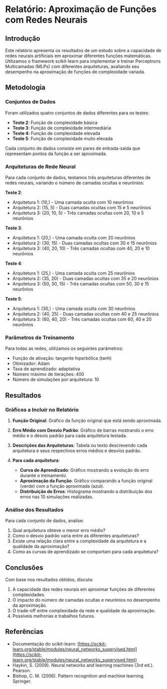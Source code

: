 # Relatório: Aproximação de Funções com Redes Neurais

## Introdução

Este relatório apresenta os resultados de um estudo sobre a capacidade de redes neurais artificiais em aproximar diferentes funções matemáticas. Utilizamos o framework scikit-learn para implementar e treinar Perceptrons Multicamadas (MLPs) com diferentes arquiteturas, avaliando seu desempenho na aproximação de funções de complexidade variada.

## Metodologia

### Conjuntos de Dados

Foram utilizados quatro conjuntos de dados diferentes para os testes:

- **Teste 2**: Função de complexidade básica
- **Teste 3**: Função de complexidade intermediária
- **Teste 4**: Função de complexidade elevada
- **Teste 5**: Função de complexidade muito elevada

Cada conjunto de dados consiste em pares de entrada-saída que representam pontos da função a ser aproximada.

### Arquiteturas de Rede Neural

Para cada conjunto de dados, testamos três arquiteturas diferentes de redes neurais, variando o número de camadas ocultas e neurônios:

**Teste 2**:
- Arquitetura 1: (10,) - Uma camada oculta com 10 neurônios
- Arquitetura 2: (15, 5) - Duas camadas ocultas com 15 e 5 neurônios
- Arquitetura 3: (20, 10, 5) - Três camadas ocultas com 20, 10 e 5 neurônios

**Teste 3**:
- Arquitetura 1: (20,) - Uma camada oculta com 20 neurônios
- Arquitetura 2: (30, 15) - Duas camadas ocultas com 30 e 15 neurônios
- Arquitetura 3: (40, 20, 10) - Três camadas ocultas com 40, 20 e 10 neurônios

**Teste 4**:
- Arquitetura 1: (25,) - Uma camada oculta com 25 neurônios
- Arquitetura 2: (35, 20) - Duas camadas ocultas com 35 e 20 neurônios
- Arquitetura 3: (50, 30, 15) - Três camadas ocultas com 50, 30 e 15 neurônios

**Teste 5**:
- Arquitetura 1: (30,) - Uma camada oculta com 30 neurônios
- Arquitetura 2: (40, 25) - Duas camadas ocultas com 40 e 25 neurônios
- Arquitetura 3: (60, 40, 20) - Três camadas ocultas com 60, 40 e 20 neurônios

### Parâmetros de Treinamento

Para todas as redes, utilizamos os seguintes parâmetros:
- Função de ativação: tangente hiperbólica (tanh)
- Otimizador: Adam
- Taxa de aprendizado: adaptativa
- Número máximo de iterações: 400
- Número de simulações por arquitetura: 10

## Resultados

### Gráficos a Incluir no Relatório


1. **Função Original**: Gráfico da função original que está sendo aproximada.

2. **Erro Médio com Desvio Padrão**: Gráfico de barras mostrando o erro médio e o desvio padrão para cada arquitetura testada.

3. **Descrições das Arquiteturas**: Tabela ou texto descrevendo cada arquitetura e seus respectivos erros médios e desvios padrão.

4. **Para cada arquitetura**:
   - **Curva de Aprendizado**: Gráfico mostrando a evolução do erro durante o treinamento.
   - **Aproximação da Função**: Gráfico comparando a função original (verde) com a função aproximada (azul).
   - **Distribuição de Erros**: Histograma mostrando a distribuição dos erros nas 10 simulações realizadas.

### Análise dos Resultados

Para cada conjunto de dados, analise:

1. Qual arquitetura obteve o menor erro médio?
2. Como o desvio padrão varia entre as diferentes arquiteturas?
3. Existe uma relação clara entre a complexidade da arquitetura e a qualidade da aproximação?
4. Como as curvas de aprendizado se comportam para cada arquitetura?

## Conclusões

Com base nos resultados obtidos, discuta:

1. A capacidade das redes neurais em aproximar funções de diferentes complexidades.
2. O impacto do número de camadas ocultas e neurônios no desempenho da aproximação.
3. O trade-off entre complexidade da rede e qualidade da aproximação.
4. Possíveis melhorias e trabalhos futuros.

## Referências

- Documentação do scikit-learn: [https://scikit-learn.org/stable/modules/neural_networks_supervised.html](https://scikit-learn.org/stable/modules/neural_networks_supervised.html)
- Haykin, S. (2009). Neural networks and learning machines (3rd ed.). Pearson.
- Bishop, C. M. (2006). Pattern recognition and machine learning. Springer.